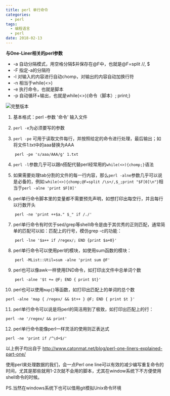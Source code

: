 ```yaml
---
title: perl 单行命令
categories: 
  - perl
tags:
  - 编程语言
  - perl
date: 2018-02-13
---
```

**与One-Liner相关的perl参数**
- -a 自动分隔模式，用空格分隔$并保存在@F中，也就是@F=split //, $
- -F 指定-a的分隔符
- -l 对输入的内容进行自动chomp，对输出的内容自动加换行符
- -n 相当于while(<>)
- -e 执行命令，也就是脚本
- -p 自动循环+输出，也就是while(<>){命令（脚本）; print;}

![完整版本](http://files.jb51.net/file_images/article/201709/2017910200851051.png?201781020923)

1. 基本格式：perl -参数 '命令' 输入文件

2. `perl -e`为必须要写的参数

3. `perl -pe` 可用于读取文件每行，并按照给定的命令进行处理，最后输出；如将文件1.txt中的aaa替换为AAA
```
    perl -pe 's/aaa/AAA/g' 1.txt
```
4. `perl -l`参数几乎可以跟n搭配代替perl经常用的`while(<>){chomp;}`语法

5. 如果需要处理tab分割的文件的每一行内容，那么`perl -alne`参数几乎可以说是必备的，例如:`while(<>){chomp;@F=split /\s+/,$_;print "$F[0]\n"}`相当于`perl -alne 'print $F[0]'`
6. perl单行命令脚本里的变量都不需要预先声明，如想打印出每空行，并且每行以行数开头
```
    perl -ne 'print ++$a." $_" if /./'
```
7. perl单行命令有时优于sed/grep等shell命令是由于其优秀的正则匹配，通常简单的匹配可以如：匹配上的行号，模仿grep -c的功能：
```
    perl -lne '$a++ if /regex/; END {print $a+0}'
```
8. perl单行命令可以使用perl的模块，如使用sum函数的模块：
```
    perl -MList::Util=sum -alne 'print sum @F'
```
9. perl也可以像awk一样使用END命令，如打印出文件中总单词个数
```
    perl -alne '$t += @F; END { print $t}'
```
10. perl也可以使用`map{}`等函数，如打印出匹配上的单词的总个数
```
perl -alne 'map { /regex/ && $t++ } @F; END { print $t }'
```
11. perl单行命令可以说是将perl的简洁用到了极致，如打印出匹配上的行：
```
perl -ne '/regex/ && print'
```
12. perl单行命令能像perl一样灵活的使用则正表达式
```
perl -ne 'print if /^\d+$/'
```
以上例子均出自于 http://www.catonmat.net/blog/perl-one-liners-explained-part-one/

使用perl来处理数据的我们，会一点Perl one line可以有效的减少编写重复命令的时间，尤其是那些就用1-2次就不会用的脚本，尤其在window系统下不方便使用shell命令的时候。

PS.当然在windows系统下也可以借用git模拟Unix命令环境